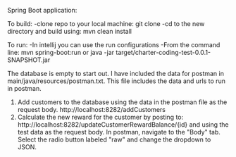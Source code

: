 Spring Boot application:

To build:
    -clone repo to your local machine: git clone <repo url from git>
    -cd to the new directory and build using: mvn clean install

To run:
    -In intellij you can use the run configurations
    -From the command line: mvn spring-boot:run or java -jar target/charter-coding-test-0.0.1-SNAPSHOT.jar

The database is empty to start out. I have included the data for postman in main/java/resources/postman.txt. This file includes the data and urls to run in postman.

1. Add customers to the database using the data in the postman file as the request body. http://localhost:8282/addCustomers
2. Calculate the new reward for the customer by posting to: http://localhost:8282/updateCustomerRewardBalance/{id} and using the test data as the request body.
In postman, navigate to the "Body" tab. Select the radio button labeled "raw" and change the dropdown to JSON.